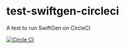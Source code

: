 # test-swiftgen-circleci
A test to run SwiftGen on CircleCI

[![Circle CI](https://circleci.com/gh/jschmid/test-swiftgen-circleci.svg?style=svg)](https://circleci.com/gh/jschmid/test-swiftgen-circleci)

